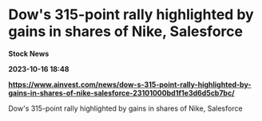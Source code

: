 # Dow's 315-point rally highlighted by gains in shares of Nike, Salesforce
**Stock News**

**2023-10-16 18:48**

**https://www.ainvest.com/news/dow-s-315-point-rally-highlighted-by-gains-in-shares-of-nike-salesforce-23101000bd1f1e3d6d5cb7bc/**

Dow's 315-point rally highlighted by gains in shares of Nike, Salesforce